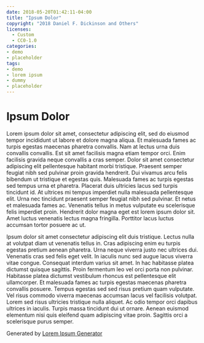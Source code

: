 ```yaml
---
date: 2018-05-20T01:42:11-04:00
title: "Ipsum Dolor"
copyright: "2018 Daniel F. Dickinson and Others"
licenses:
  - Custom
  - CC0-1.0
categories:
- demo
- placeholder
tags:
- demo
- lorem ipsum
- dummy
- placeholder
---
```


# Ipsum Dolor

Lorem ipsum dolor sit amet, consectetur adipiscing elit, sed do eiusmod tempor incididunt ut labore et dolore magna aliqua. Et malesuada fames ac turpis egestas maecenas pharetra convallis. Nam at lectus urna duis convallis convallis. Est sit amet facilisis magna etiam tempor orci. Enim facilisis gravida neque convallis a cras semper. Dolor sit amet consectetur adipiscing elit pellentesque habitant morbi tristique. Praesent semper feugiat nibh sed pulvinar proin gravida hendrerit. Dui vivamus arcu felis bibendum ut tristique et egestas quis. Malesuada fames ac turpis egestas sed tempus urna et pharetra. Placerat duis ultricies lacus sed turpis tincidunt id. At ultrices mi tempus imperdiet nulla malesuada pellentesque elit. Urna nec tincidunt praesent semper feugiat nibh sed pulvinar. Et netus et malesuada fames ac. Venenatis tellus in metus vulputate eu scelerisque felis imperdiet proin. Hendrerit dolor magna eget est lorem ipsum dolor sit. Amet luctus venenatis lectus magna fringilla. Porttitor lacus luctus accumsan tortor posuere ac ut.

Ipsum dolor sit amet consectetur adipiscing elit duis tristique. Lectus nulla at volutpat diam ut venenatis tellus in. Cras adipiscing enim eu turpis egestas pretium aenean pharetra. Urna neque viverra justo nec ultrices dui. Venenatis cras sed felis eget velit. In iaculis nunc sed augue lacus viverra vitae congue. Consequat interdum varius sit amet. In hac habitasse platea dictumst quisque sagittis. Proin fermentum leo vel orci porta non pulvinar. Habitasse platea dictumst vestibulum rhoncus est pellentesque elit ullamcorper. Et malesuada fames ac turpis egestas maecenas pharetra convallis posuere. Tempus egestas sed sed risus pretium quam vulputate. Vel risus commodo viverra maecenas accumsan lacus vel facilisis volutpat. Lorem sed risus ultricies tristique nulla aliquet. Ac odio tempor orci dapibus ultrices in iaculis. Turpis massa tincidunt dui ut ornare. Aenean euismod elementum nisi quis eleifend quam adipiscing vitae proin. Sagittis orci a scelerisque purus semper.

Generated by [Lorem Ipsum Generator](https://loremipsum.io/generator)
